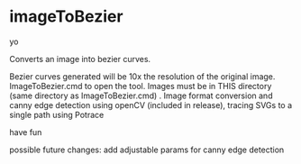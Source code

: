 # imageToBezier
yo

Converts an image into bezier curves. 

Bezier curves generated will be 10x the resolution of the original image.
ImageToBezier.cmd to open the tool. Images must be in THIS directory (same directory as ImageToBezier.cmd) 
.
Image format conversion and canny edge detection using openCV (included in release), tracing SVGs to a single path using Potrace

have fun

possible future changes:
add adjustable params for canny edge detection
